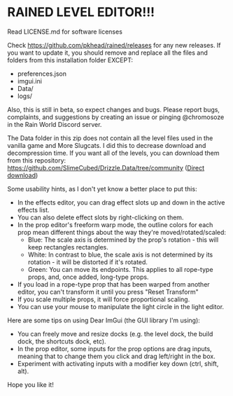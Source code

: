 # RAINED LEVEL EDITOR!!!

Read LICENSE.md for software licenses

Check https://github.com/pkhead/rained/releases for any new releases. If you want to update it, you should remove and replace all the files and folders from this installation folder EXCEPT:
- preferences.json
- imgui.ini
- Data/
- logs/

Also, this is still in beta, so expect changes and bugs. Please report bugs, complaints, and suggestions by creating an issue or pinging @chromosoze in the Rain World Discord server.

The Data folder in this zip does not contain all the level files used in the vanilla game and More Slugcats. I did this to decrease download and decompression time.
If you want all of the levels, you can download them from this repository:
https://github.com/SlimeCubed/Drizzle.Data/tree/community ([Direct download](https://github.com/SlimeCubed/Drizzle.Data/archive/refs/heads/community.zip))

Some usability hints, as I don't yet know a better place to put this:
- In the effects editor, you can drag effect slots up and down in the active effects list.
- You can also delete effect slots by right-clicking on them.
- In the prop editor's freeform warp mode, the outline colors for each prop mean different things about the way they're moved/rotated/scaled:
  - Blue: The scale axis is determined by the prop's rotation - this will keep rectangles rectangles.
  - White: In contrast to blue, the scale axis is not determined by its rotation - it will be distorted if it's rotated.
  - Green: You can move its endpoints. This applies to all rope-type props, and, once added, long-type props.
- If you load in a rope-type prop that has been warped from another editor, you can't transform it until you press "Reset Transform"
- If you scale multiple props, it will force proportional scaling.
- You can use your mouse to manipulate the light circle in the light editor.

Here are some tips on using Dear ImGui (the GUI library I'm using):
- You can freely move and resize docks (e.g. the level dock, the build dock, the shortcuts dock, etc).
- In the prop editor, some inputs for the prop options are drag inputs, meaning that to change them you
  click and drag left/right in the box.
- Experiment with activating inputs with a modifier key down (ctrl, shift, alt).

Hope you like it!